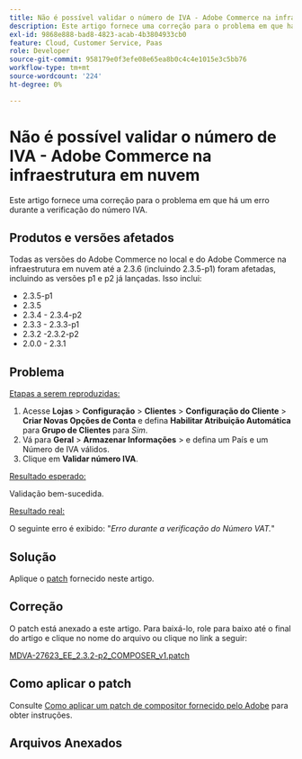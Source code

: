 ```yaml
---
title: Não é possível validar o número de IVA - Adobe Commerce na infraestrutura em nuvem
description: Este artigo fornece uma correção para o problema em que há um erro durante a verificação do número IVA.
exl-id: 9868e888-bad8-4823-acab-4b3804933cb0
feature: Cloud, Customer Service, Paas
role: Developer
source-git-commit: 958179e0f3efe08e65ea8b0c4c4e1015e3c5bb76
workflow-type: tm+mt
source-wordcount: '224'
ht-degree: 0%

---
```


# Não é possível validar o número de IVA - Adobe Commerce na infraestrutura em nuvem

Este artigo fornece uma correção para o problema em que há um erro durante a verificação do número IVA.

## Produtos e versões afetados

Todas as versões do Adobe Commerce no local e do Adobe Commerce na infraestrutura em nuvem até a 2.3.6 (incluindo 2.3.5-p1) foram afetadas, incluindo as versões p1 e p2 já lançadas. Isso inclui:

* 2.3.5-p1
* 2.3.5
* 2.3.4 - 2.3.4-p2
* 2.3.3 - 2.3.3-p1
* 2.3.2 -2.3.2-p2
* 2.0.0 - 2.3.1

## Problema

<u>Etapas a serem reproduzidas:</u>

1. Acesse **Lojas** > **Configuração** > **Clientes** > **Configuração do Cliente** > **Criar Novas Opções de Conta** e defina **Habilitar Atribuição Automática** para **Grupo de Clientes** para *Sim*.
1. Vá para **Geral** > **Armazenar Informações** > e defina um País e um Número de IVA válidos.
1. Clique em **Validar número IVA**.

<u>Resultado esperado:</u>

Validação bem-sucedida.

<u>Resultado real:</u>

O seguinte erro é exibido: &quot;*Erro durante a verificação do Número VAT.*&quot;

## Solução

Aplique o [patch](assets/MDVA-27623_EE_2.3.2-p2_COMPOSER_v1.patch.zip) fornecido neste artigo.

## Correção

O patch está anexado a este artigo. Para baixá-lo, role para baixo até o final do artigo e clique no nome do arquivo ou clique no link a seguir:

[MDVA-27623\_EE\_2.3.2-p2\_COMPOSER\_v1.patch](assets/MDVA-27623_EE_2.3.2-p2_COMPOSER_v1.patch.zip)

## Como aplicar o patch

Consulte [Como aplicar um patch de compositor fornecido pelo Adobe](/help/how-to/general/how-to-apply-a-composer-patch-provided-by-magento.md) para obter instruções.

## Arquivos Anexados
